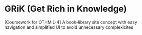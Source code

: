 # GRiK (Get Rich in Knowledge)
[Coursework for OTHM L-4] 
 A book-library site concept with easy navigation and simplified UI to avoid unnecessary complexicites
